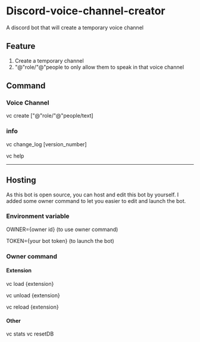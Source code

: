 # Discord-voice-channel-creator

A discord bot that will create a temporary voice channel

## Feature

1. Create a temporary channel
2. "@"role/"@"people to only allow them to speak in that voice channel

## Command

### Voice Channel

vc create ["@"role/"@"people/text]

### info

vc change_log [version_number]

vc help

---

## Hosting

As this bot is open source, you can host and edit this bot by yourself. I added some owner command to let you easier to edit and launch the bot.

### Environment variable

OWNER={owner id} (to use owner command)

TOKEN={your bot token} (to launch the bot)

### Owner command

#### Extension

vc load {extension}

vc unload {extension}

vc reload {extension}

#### Other

vc stats
vc resetDB
